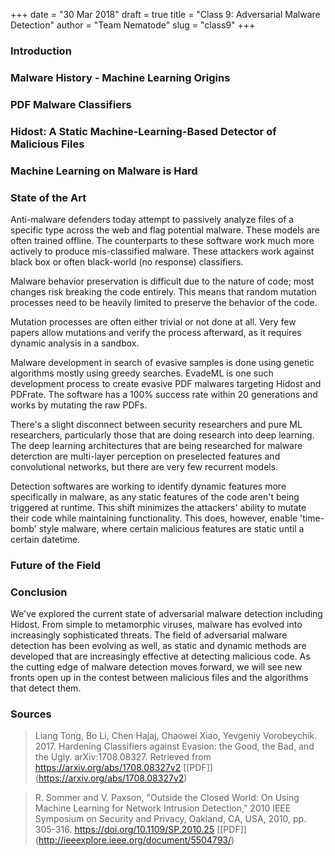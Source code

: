 +++
date = "30 Mar 2018"
draft = true
title = "Class 9: Adversarial Malware Detection"
author = "Team Nematode"
slug = "class9"
+++


### Introduction

### Malware History - Machine Learning Origins

### PDF Malware Classifiers

### Hidost: A Static Machine-Learning-Based Detector of Malicious Files

### Machine Learning on Malware is Hard

### State of the Art

Anti-malware defenders today attempt to passively analyze files of a specific type across the web and flag potential malware. These models are often trained offline. The counterparts to these software work much more actively to produce mis-classified malware. These attackers work against black box or often black-world (no response) classifiers.

Malware behavior preservation is difficult due to the nature of code; most changes risk breaking the code entirely. This means that random mutation processes need to be heavily limited to preserve the behavior of the code.

Mutation processes are often either trivial or not done at all. Very few papers allow mutations and verify the process afterward, as it requires dynamic analysis in a sandbox.

Malware development in search of evasive samples is done using genetic algorithms mostly using greedy searches. EvadeML is one such development process to create evasive PDF malwares targeting Hidost and PDFrate. The software has a 100% success rate within 20 generations and works by mutating the raw PDFs.

There's a slight disconnect between security researchers and pure ML researchers, particularly those that are doing research into deep learning. The deep learning architectures that are being researched for malware deterction are multi-layer perception on preselected features and convolutional networks, but there are very few recurrent models. 

Detection softwares are working to identify dynamic features more specifically in malware, as any static features of the code aren't being triggered at runtime. This shift minimizes the attackers' ability to mutate their code while maintaining functionality. This does, however, enable 'time-bomb' style malware, where certain malicious features are static until a certain datetime. 

### Future of the Field

### Conclusion

We've explored the current state of adversarial malware detection including Hidost. From simple to metamorphic viruses, malware has evolved into increasingly sophisticated threats. The field of adversarial malware detection has been evolving as well, as static and dynamic methods are developed that are increasingly effective at detecting malicious code. As the cutting edge of malware detection moves forward, we will see new fronts open up in the contest between malicious files and the algorithms that detect them.

### Sources
> Liang Tong, Bo Li, Chen Hajaj, Chaowei Xiao, Yevgeniy Vorobeychik. 2017. Hardening Classifiers against Evasion: the Good, the Bad, and the Ugly.  arXiv:1708.08327. Retrieved from https://arxiv.org/abs/1708.08327v2 [[PDF]] (https://arxiv.org/abs/1708.08327v2)

> R. Sommer and V. Paxson, "Outside the Closed World: On Using Machine Learning for Network Intrusion Detection," 2010 IEEE Symposium on Security and Privacy, Oakland, CA, USA, 2010, pp. 305-316.
https://doi.org/10.1109/SP.2010.25 [[PDF]] (http://ieeexplore.ieee.org/document/5504793/)
